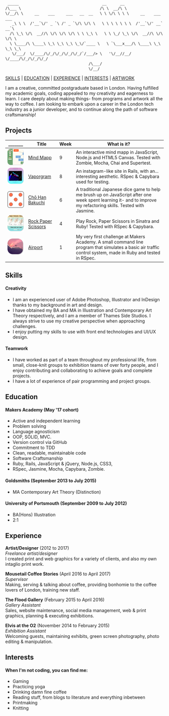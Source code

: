 ```
 _____                                     __      __                        
/\___ \                                   /\ \  __/\ \                       
\/__/\ \     __    ___     ___   __  __   \ \ \/\ \ \ \     __    ___ ___    
   _\ \ \  /'__`\/' _ `\ /' _ `\/\ \/\ \   \ \ \ \ \ \ \  /'__`\/' __` __`\  
  /\ \_\ \/\  __//\ \/\ \/\ \/\ \ \ \_\ \   \ \ \_/ \_\ \/\  __//\ \/\ \/\ \ 
  \ \____/\ \____\ \_\ \_\ \_\ \_\/`____ \   \ `\___x___/\ \____\ \_\ \_\ \_\
   \/___/  \/____/\/_/\/_/\/_/\/_/`/___/> \   '\/__//__/  \/____/\/_/\/_/\/_/
                                     /\___/                                  
                                     \/__/                                   
```

[SKILLS](#skills) | [EDUCATION](#education) | [EXPERIENCE](#experience) | [INTERESTS](#interests) | <a href="http://smoothwise.tumblr.com"/>ARTWORK</a>

I am a creative, committed postgraduate based in London. Having fulfilled my academic goals, coding appealed to my creativity and eagerness to learn. I care deeply about making things- from programs and artwork all the way to coffee. I am looking to embark upon a career in the London tech industry as a junior developer, and to continue along the path of software craftsmanship!

## Projects


| _______ | Title        | Week          | What is it? | 
| :---------:  | ------------- |-------------| -------|
| ![mindmapp](https://github.com/wemmm/My-CV/blob/master/images/mindmapp.png) | [Mind Mapp](https://github.com/charlottebrf/mytm)      | 9 |  An interactive mind mapp in JavaScript, Node.js and HTML5 Canvas. Tested with Zombie, Mocha, Chai and Supertest. |
| ![mindmapp](https://github.com/wemmm/My-CV/blob/master/images/vaporgram.png)| [Vaporgram](https://github.com/wemmm/instagram-challenge)    | 8     |  An instagram-like site in Rails, with an... interesting aesthetic. RSpec & Capybara used for testing. |
| ![chohan](https://github.com/wemmm/My-CV/blob/master/images/chohan.png) | [Chō Han Bakuchi](https://github.com/wemmm/cho-han) | 6 | A traditional Japanese dice game to help me brush up on JavaScript after one week spent learning it- and to improve my refactoring skills. Tested with Jasmine. |
| ![mindmapp](https://github.com/wemmm/My-CV/blob/master/images/rps.png)| [Rock Paper Scissors](https://github.com/wemmm/rps-challenge) | 4      |  Play Rock, Paper Scissors in Sinatra and Ruby! Tested with RSpec & Capybara. |
| ![airport](https://github.com/wemmm/My-CV/blob/master/images/airport.png)| [Airport](https://github.com/wemmm/airport_challenge) | 1      |  My very first challenge at Makers Academy. A small command line program that simulates a basic air traffic control system, made in Ruby and tested in RSpec. |

## Skills

#### Creativity

- I am an experienced user of Adobe Photoshop, Illustrator and InDesign thanks to my background in art and design.
- I have obtained my BA and MA in Illustration and Contemporary Art Theory respectively, and I am a member of Thames Side Studios. I always strive to use my creative perspective when approaching challenges.
- I enjoy putting my skills to use with front end technologies and UI/UX design.

#### Teamwork

- I have worked as part of a team throughout my professional life, from small, close-knit groups to exhibition teams of over forty people, and I enjoy contributing and collaborating to achieve goals and complete projects.
- I have a lot of experience of pair programming and project groups.


## Education

#### Makers Academy (May '17 cohort)

- Active and independent learning
- Problem solving
- Language agnosticism
- OOP, SOLID, MVC.
- Version control via GitHub
- Commitment to TDD
- Clean, readable, maintainable code
- Software Craftsmanship
- Ruby, Rails, JavaScript & jQuery, Node.js, CSS3, 
- RSpec, Jasmine, Mocha, Capybara, Zombie.

#### Goldsmiths (September 2013 to July 2015)

- MA Contemporary Art Theory (Distinction)

#### University of Portsmouth (September 2009 to July 2012)

- BA(Hons) Illustration
- 2:1

## Experience

**Artist/Designer** (2012 to 2017)    
*Freelance artist/designer*  
I created print and web graphics for a variety of clients, and also my own intaglio print work. 

**Mousetail Coffee Stories** (April 2016 to April 2017)   
*Supervisor*  
Making, serving & talking about coffee, providing bonhomie to the coffee lovers of London, training new staff.

**The Flood Gallery** (February 2015 to April 2016)   
*Gallery Assistant*  
Sales, website maintenance, social media management, web & print graphics, planning & executing exhibitions.

**Elvis at the O2** (November 2014 to February 2015)   
*Exhibition Assistant*  
Welcoming guests, maintaining exhibits, green screen photography, photo editing & manipulation.

## Interests
#### When I'm not coding, you can find me:

- Gaming
- Practicing yoga
- Drinking damn fine coffee
- Reading stuff, from blogs to literature and everything inbetween
- Printmaking
- Knitting
